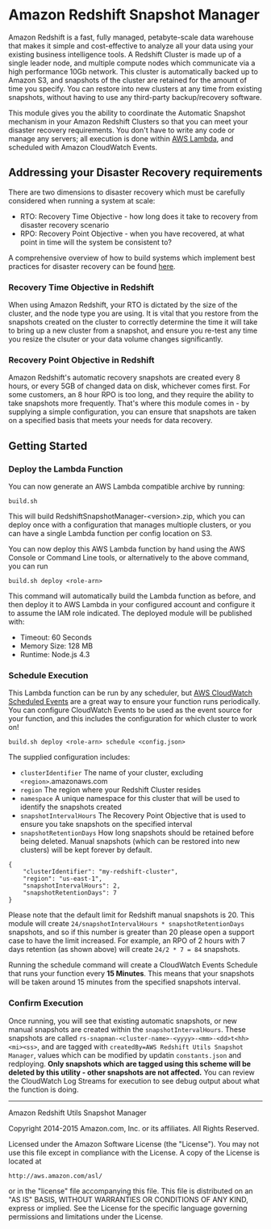 # Amazon Redshift Snapshot Manager

Amazon Redshift is a fast, fully managed, petabyte-scale data warehouse that makes it simple and cost-effective to analyze all your data using your existing business intelligence tools. A Redshift Cluster is made up of a single leader node, and multiple compute nodes which communicate via a high performance 10Gb network. This cluster is automatically backed up to Amazon S3, and snapshots of the cluster are retained for the amount of time you specify. You can restore into new clusters at any time from existing snapshots, without having to use any third-party backup/recovery software.

This module gives you the ability to coordinate the Automatic Snapshot mechanism in your Amazon Redshift Clusters so that you can meet your disaster recovery requirements. You don't have to write any code or manage any servers; all execution is done within [AWS Lambda](https://aws.amazon.com/lambda), and scheduled with Amazon CloudWatch Events.

## Addressing your Disaster Recovery requirements

There are two dimensions to disaster recovery which must be carefully considered when running a system at scale:

* RTO: Recovery Time Objective - how long does it take to recovery from  disaster recovery scenario
* RPO: Recovery Point Objective - when you have recovered, at what point in time will the system be consistent to?

A comprehensive overview of how to build systems which implement best practices for disaster recovery can be found [here](https://aws.amazon.com/blogs/aws/new-whitepaper-use-aws-for-disaster-recovery/).

### Recovery Time Objective in Redshift

When using Amazon Redshift, your RTO is dictated by the size of the cluster, and the node type you are using. It is vital that you restore from the snapshots created on the cluster to correctly determine the time it will take to bring up a new cluster from a snapshot, and ensure you re-test any time you resize the clsuter or your data volume changes significantly.

### Recovery Point Objective in Redshift

Amazon Redshift's automatic recovery snapshots are created every 8 hours, or every 5GB of changed data on disk, whichever comes first. For some customers, an 8 hour RPO is too long, and they require the ability to take snapshots more frequently. That's where this module comes in - by supplying a simple configuration, you can ensure that snapshots are taken on a specified basis that meets your needs for data recovery.

## Getting Started

### Deploy the Lambda Function

You can now generate an AWS Lambda compatible archive by running:

```build.sh```

This will build RedshiftSnapshotManager-\<version\>.zip, which you can deploy once with a configuration that manages multiople clusters, or you can have a single Lambda function per config location on S3.

You can now deploy this AWS Lambda function by hand using the AWS Console or Command Line tools, or alternatively to the above command, you can run

```build.sh deploy <role-arn>```

This command will automatically build the Lambda function as before, and then deploy it to AWS Lambda in your configured account and configure it to assume the IAM role indicated. The deployed module will be published with:

* Timeout: 60 Seconds
* Memory Size: 128 MB
* Runtime: Node.js 4.3

### Schedule Execution

This Lambda function can be run by any scheduler, but [AWS CloudWatch Scheduled Events](http://docs.aws.amazon.com/AmazonCloudWatch/latest/DeveloperGuide/WhatIsCloudWatchEvents.html) are a great way to ensure your function runs periodically. You can configure CloudWatch Events to be used as the event source for your function, and this includes the configuration for which cluster to work on!


```build.sh deploy <role-arn> schedule <config.json>```

The supplied configuration includes:

* `clusterIdentifier` The name of your cluster, excluding `<region>`.amazonaws.com
* `region` The region where your Redshift Cluster resides
* `namespace` A unique namespace for this cluster that will be used to identify the snapshots created
* `snapshotIntervalHours` The Recovery Point Objective that is used to ensure you take snapshots on the specified interval
* `snapshotRetentionDays` How long snapshots should be retained before being deleted. Manual snapshots (which can be restored into new clusters) will be kept forever by default.

```
{
	"clusterIdentifier": "my-redshift-cluster",
	"region": "us-east-1",
	"snapshotIntervalHours": 2,
	"snapshotRetentionDays": 7
}
```

Please note that the default limit for Redshift manual snapshots is 20. This module will create `24/snapshotIntervalHours * snapshotRetentionDays` snapshots, and so if this number is greater than 20 please open a support case to have the limit increased. For example, an RPO of 2 hours with 7 days retention (as shown above) will create `24/2 * 7 = 84` snapshots.

Running the schedule command will create a CloudWatch Events Schedule that runs your function every __15 Minutes__. This means that your snapshots will be taken around 15 minutes from the specified snapshots interval.

### Confirm Execution

Once running, you will see that existing automatic snapshots, or new manual snapshots are created within the ```snapshotIntervalHours```. These snapshots are called ```rs-snapman-<cluster-name>-<yyyy>-<mm>-<dd>t<hh><mi><ss>```, and are tagged with ```createdBy=AWS Redshift Utils Snapshot Manager```, values which can be modified by updatin ```constants.json``` and redploying. __Only snapshots which are tagged using this scheme will be deleted by this utility - other snapshots are not affected.__ You can review the CloudWatch Log Streams for execution to see debug output about what the function is doing.

----

Amazon Redshift Utils Snapshot Manager

Copyright 2014-2015 Amazon.com, Inc. or its affiliates. All Rights Reserved.

Licensed under the Amazon Software License (the "License"). You may not use this file except in compliance with the License. A copy of the License is located at

	http://aws.amazon.com/asl/

or in the "license" file accompanying this file. This file is distributed on an "AS IS" BASIS, WITHOUT WARRANTIES OR CONDITIONS OF ANY KIND, express or implied. See the License for the specific language governing permissions and limitations under the License.
